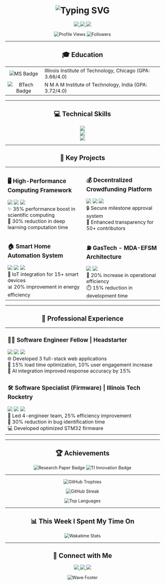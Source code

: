 <h1 align="center">
  <img src="https://readme-typing-svg.herokuapp.com?font=Fira+Code&size=40&duration=3000&pause=1000&color=2196F3&center=true&vCenter=true&width=435&lines=Akash+Pai;Software+Engineer;AI+Specialist" alt="Typing SVG" />
</h1>

<p align="center">
  <a href="https://www.linkedin.com/in/akashnpai">
    <img src="https://img.shields.io/badge/-LinkedIn-0077B5?style=for-the-badge&logo=Linkedin&logoColor=white"/>
  </a>
  <a href="mailto:bnarayanapai@hawk.iit.edu">
    <img src="https://img.shields.io/badge/-Email-D14836?style=for-the-badge&logo=Gmail&logoColor=white"/>
  </a>
  <a href="https://github.com/Akash-N-Pai">
    <img src="https://img.shields.io/badge/-GitHub-181717?style=for-the-badge&logo=GitHub&logoColor=white"/>
  </a>
</p>

<p align="center">
  <img src="https://komarev.com/ghpvc/?username=Akash-N-Pai&color=brightgreen" alt="Profile Views" />
  <img src="https://img.shields.io/github/followers/Akash-N-Pai?label=Followers" alt="Followers" />
</p>

---

<h2 align="center">🎓 Education</h2>

<table align="center">
  <tr>
    <td align="center"><img src="https://img.shields.io/badge/-M.S.%20in%20Computer%20Science-4285F4?style=for-the-badge&logo=google-scholar&logoColor=white" alt="MS Badge"/></td>
    <td>Illinois Institute of Technology, Chicago (GPA: 3.66/4.0)</td>
  </tr>
  <tr>
    <td align="center"><img src="https://img.shields.io/badge/-B.Tech%20in%20Electronics-FF6F00?style=for-the-badge&logo=electron&logoColor=white" alt="BTech Badge"/></td>
    <td>N M A M Institute of Technology, India (GPA: 3.72/4.0)</td>
  </tr>
</table>

---

<h2 align="center">💻 Technical Skills</h2>

<p align="center">
  <img src="https://skillicons.dev/icons?i=python,cpp,java,javascript,mysql,r,scala" /><br>
  <img src="https://skillicons.dev/icons?i=tensorflow,pytorch,react,nodejs,aws,azure,docker" /><br>
  <img src="https://skillicons.dev/icons?i=mongodb,kafka,git,linux" />
</p>

---

<h2 align="center">🚀 Key Projects</h2>

<table align="center">
  <tr>
    <td>
      <h3>🖥️ High-Performance Computing Framework</h3>
      <img src="https://img.shields.io/badge/-CUDA-76B900?style=flat-square&logo=nvidia&logoColor=white"/>
      <img src="https://img.shields.io/badge/-Python-3776AB?style=flat-square&logo=Python&logoColor=white"/>
      <img src="https://img.shields.io/badge/-C++-00599C?style=flat-square&logo=c%2B%2B&logoColor=white"/><br>
      ✨ 35% performance boost in scientific computing<br>
      🚀 30% reduction in deep learning computation time
    </td>
    <td>
      <h3>💰 Decentralized Crowdfunding Platform</h3>
      <img src="https://img.shields.io/badge/-Ethereum-3C3C3D?style=flat-square&logo=Ethereum&logoColor=white"/>
      <img src="https://img.shields.io/badge/-React-61DAFB?style=flat-square&logo=react&logoColor=black"/>
      <img src="https://img.shields.io/badge/-Node.js-339933?style=flat-square&logo=Node.js&logoColor=white"/><br>
      🔒 Secure milestone approval system<br>
      👥 Enhanced transparency for 50+ contributors
    </td>
  </tr>
  <tr>
    <td>
      <h3>🏠 Smart Home Automation System</h3>
      <img src="https://img.shields.io/badge/-Python-3776AB?style=flat-square&logo=Python&logoColor=white"/>
      <img src="https://img.shields.io/badge/-TensorFlow-FF6F00?style=flat-square&logo=TensorFlow&logoColor=white"/>
      <img src="https://img.shields.io/badge/-AWS-232F3E?style=flat-square&logo=amazon-aws&logoColor=white"/><br>
      🔌 IoT integration for 15+ smart devices<br>
      📊 20% improvement in energy efficiency
    </td>
    <td>
      <h3>⛽ GasTech - MDA-EFSM Architecture</h3>
      <img src="https://img.shields.io/badge/-Java-007396?style=flat-square&logo=java&logoColor=white"/>
      <img src="https://img.shields.io/badge/-UML-FABD14?style=flat-square&logo=uml&logoColor=black"/><br>
      🚀 20% increase in operational efficiency<br>
      ⏱️ 15% reduction in development time
    </td>
  </tr>
</table>

---

<h2 align="center">💼 Professional Experience</h2>

<table align="center">
  <tr>
    <td>
      <h3>👨‍💻 Software Engineer Fellow | Headstarter</h3>
      <img src="https://img.shields.io/badge/-React-61DAFB?style=flat-square&logo=react&logoColor=black"/>
      <img src="https://img.shields.io/badge/-Next.js-000000?style=flat-square&logo=next.js&logoColor=white"/>
      <img src="https://img.shields.io/badge/-AWS-232F3E?style=flat-square&logo=amazon-aws&logoColor=white"/><br>
      🌐 Developed 3 full-stack web applications<br>
      🚀 15% load time optimization, 10% user engagement increase<br>
      🤖 AI integration improved response accuracy by 15%
    </td>
  </tr>
  <tr>
    <td>
      <h3>🛠️ Software Specialist (Firmware) | Illinois Tech Rocketry</h3>
      <img src="https://img.shields.io/badge/-C++-00599C?style=flat-square&logo=c%2B%2B&logoColor=white"/>
      <img src="https://img.shields.io/badge/-Python-3776AB?style=flat-square&logo=Python&logoColor=white"/>
      <img src="https://img.shields.io/badge/-MATLAB-0076A8?style=flat-square&logo=mathworks&logoColor=white"/><br>
      👥 Led 4-engineer team, 25% efficiency improvement<br>
      🐛 30% reduction in bug identification time<br>
      💻 Developed optimized STM32 firmware
    </td>
  </tr>
</table>

---

<h2 align="center">🏆 Achievements</h2>

<p align="center">
  <img src="https://img.shields.io/badge/-Research%20Paper%20Published-4285F4?style=for-the-badge&logo=google-scholar&logoColor=white" alt="Research Paper Badge"/>
  <img src="https://img.shields.io/badge/-Texas%20Instruments%20Innovation%20Challenge-ED1C24?style=for-the-badge&logo=texas-instruments&logoColor=white" alt="TI Innovation Badge"/>
</p>

---

<p align="center">
  <img src="https://github-profile-trophy.vercel.app/?username=Akash-N-Pai&theme=darkhub&column=7&margin-w=15&margin-h=15" alt="GitHub Trophies" />
</p>

<p align="center">
  <img src="https://github-readme-streak-stats.herokuapp.com/?user=Akash-N-Pai&theme=react" alt="GitHub Streak" />
</p>

<p align="center">
  <img src="https://github-readme-stats.vercel.app/api/top-langs/?username=Akash-N-Pai&layout=compact&theme=react" alt="Top Languages" />
</p>

---

<h2 align="center">📊 This Week I Spent My Time On</h2>

<p align="center">
  <img src="https://github-readme-stats.vercel.app/api/wakatime?username=AkashNPai&layout=compact&theme=react" alt="Wakatime Stats" />
</p>

---

<h2 align="center">🔗 Connect with Me</h2>

<p align="center">
  <a href="https://www.linkedin.com/in/akashnpai">
    <img src="https://img.shields.io/badge/-LinkedIn-0077B5?style=for-the-badge&logo=Linkedin&logoColor=white"/>
  </a>
  <a href="mailto:bnarayanapai@hawk.iit.edu">
    <img src="https://img.shields.io/badge/-Email-D14836?style=for-the-badge&logo=Gmail&logoColor=white"/>
  </a>
  <a href="https://github.com/Akash-N-Pai">
    <img src="https://img.shields.io/badge/-GitHub-181717?style=for-the-badge&logo=GitHub&logoColor=white"/>
  </a>
</p>

<p align="center">
  <img src="https://capsule-render.vercel.app/api?type=waving&color=gradient&height=100&section=footer" alt="Wave Footer" />
</p>

